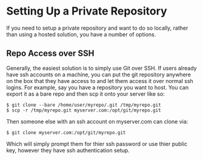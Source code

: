 # Setting Up a Private Repository

If you need to setup a private repository and want to do so locally,
rather than using a hosted solution, you have a number of options.

## Repo Access over SSH

Generally, the easiest solution is to simply use Git over SSH.  If users
already have ssh accounts on a machine, you can put the git repository
anywhere on the box that they have access to and let them access it over
normal ssh logins.  For example, say you have a repository you want to 
host.  You can export it as a bare repo and then scp it onto your server
like so:
    
    $ git clone --bare /home/user/myrepo/.git /tmp/myrepo.git
    $ scp -r /tmp/myrepo.git myserver.com:/opt/git/myrepo.git
    
Then someone else with an ssh account on myserver.com can clone via:

    $ git clone myserver.com:/opt/git/myrepo.git

Which will simply prompt them for thier ssh password or use thier public key,
however they have ssh authentication setup.
